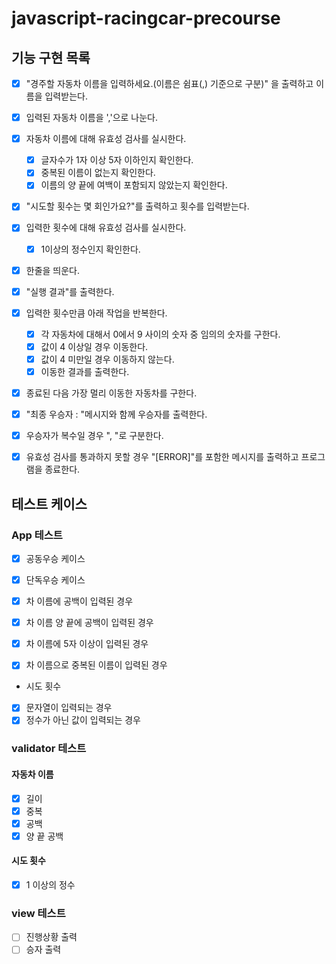 # javascript-racingcar-precourse

## 기능 구현 목록

- [x] "경주할 자동차 이름을 입력하세요.(이름은 쉼표(,) 기준으로 구분)" 을 출력하고 이름을 입력받는다.
- [x] 입력된 자동차 이름을 ','으로 나눈다.
- [x] 자동차 이름에 대해 유효성 검사를 실시한다.
  - [x] 글자수가 1자 이상 5자 이하인지 확인한다.
  - [x] 중복된 이름이 없는지 확인한다.
  - [x] 이름의 양 끝에 여백이 포함되지 않았는지 확인한다.
- [x] "시도할 횟수는 몇 회인가요?"를 출력하고 횟수를 입력받는다.
- [x] 입력한 횟수에 대해 유효성 검사를 실시한다.
  - [x] 1이상의 정수인지 확인한다.
- [x] 한줄을 띄운다.
- [x] "실행 결과"를 출력한다.
- [x] 입력한 횟수만큼 아래 작업을 반복한다.
  - [x] 각 자동차에 대해서 0에서 9 사이의 숫자 중 임의의 숫자를 구한다.
  - [x] 값이 4 이상일 경우 이동한다.
  - [x] 값이 4 미만일 경우 이동하지 않는다.
  - [x] 이동한 결과를 출력한다.
- [x] 종료된 다음 가장 멀리 이동한 자동차를 구한다.
- [x] "최종 우승자 : "메시지와 함께 우승자를 출력한다.
- [x] 우승자가 복수일 경우 ", "로 구분한다.

- [x] 유효성 검사를 통과하지 못할 경우 "[ERROR]"를 포함한 메시지를 출력하고 프로그램을 종료한다.

## 테스트 케이스

### App 테스트

- [x] 공동우승 케이스
- [x] 단독우승 케이스

- [x] 차 이름에 공백이 입력된 경우
- [x] 차 이름 양 끝에 공백이 입력된 경우
- [x] 차 이름에 5자 이상이 입력된 경우
- [x] 차 이름으로 중복된 이름이 입력된 경우

- 시도 횟수
- [x] 문자열이 입력되는 경우
- [x] 정수가 아닌 값이 입력되는 경우

### validator 테스트

#### 자동차 이름

- [x] 길이
- [x] 중복
- [x] 공백
- [x] 양 끝 공백

#### 시도 횟수

- [x] 1 이상의 정수

### view 테스트

- [ ] 진행상황 출력
- [ ] 승자 출력
